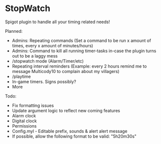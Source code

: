 # StopWatch

Spigot plugin to handle all your timing related needs!

Planned:
* Admins: Repeating commands (Set a command to be run x amount of times, every x amount of minutes/hours)
* Admins: Command to kill all running timer-tasks in-case the plugin turns out to be a laggy mess 
* /stopwatch mode (Alarm/Timer/etc)
* Repeating interval reminders (Example: every 2 hours remind me to message Multicody10 to complain about my villagers)
* /playtime
* In-game timers. Signs possibly?
* More

Todo:
* Fix formatting issues
* Update argument logic to reflect new coming features
* Alarm clock
* Digital clock
* Permissions
* Config.myl - Editable prefix, sounds & alert alert message
* If possible, allow the following format to be valid: "5h20m30s"